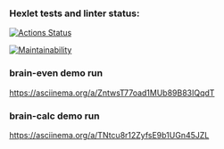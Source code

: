### Hexlet tests and linter status:

[![Actions Status](https://github.com/thedoorbell/fullstack-javascript-project-44/actions/workflows/hexlet-check.yml/badge.svg)](https://github.com/thedoorbell/fullstack-javascript-project-44/actions)

[![Maintainability](https://api.codeclimate.com/v1/badges/df7e831b6780077b35d8/maintainability)](https://codeclimate.com/github/thedoorbell/fullstack-javascript-project-44/maintainability)

### brain-even demo run

<https://asciinema.org/a/ZntwsT77oad1MUb89B83IQqdT>

### brain-calc demo run

<https://asciinema.org/a/TNtcu8r12ZyfsE9b1UGn45JZL>

